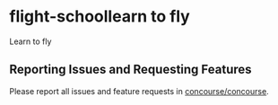 # flight-schoollearn to fly
Learn to fly
## Reporting Issues and Requesting Features

Please report all issues and feature requests in [concourse/concourse](https://github.com/concourse/concourse/issues).
